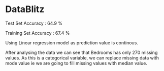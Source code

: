 # DataBlitz
Test Set Accuracy : 64.9 %

Training Set Accuracy : 67.4 % 

Using Linear regression model as prediction value is continous. 

After analysing the data we can see that Bedrooms has only 270 missing values. As this is a categorical variable, we can replace missing data with mode value ie we are going to fill missing values with median value.


